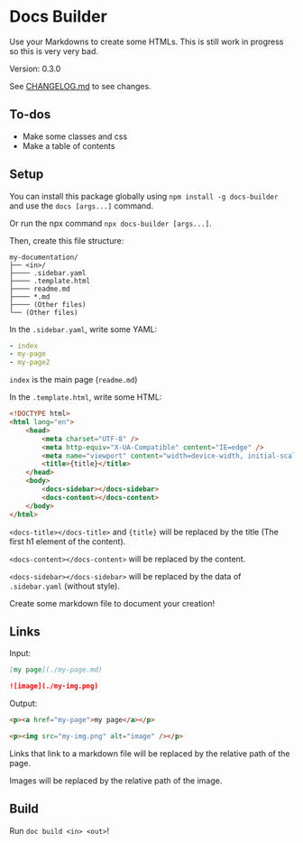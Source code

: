 # Docs Builder

Use your Markdowns to create some HTMLs. This is still work in progress so this is very very bad.

Version: 0.3.0

See [CHANGELOG.md](./CHANGELOG.md) to see changes.

## To-dos

-   Make some classes and css
-   Make a table of contents

## Setup

You can install this package globally using `npm install -g docs-builder` and use the `docs [args...]` command.

Or run the npx command `npx docs-builder [args...]`.

Then, create this file structure:

```
my-documentation/
├── <in>/
├──── .sidebar.yaml
├──── .template.html
├──── readme.md
├──── *.md
├──── (Other files)
└── (Other files)
```

In the `.sidebar.yaml`, write some YAML:

```yaml
- index
- my-page
- my-page2
```

`index` is the main page (`readme.md`)

In the `.template.html`, write some HTML:

```html
<!DOCTYPE html>
<html lang="en">
    <head>
        <meta charset="UTF-8" />
        <meta http-equiv="X-UA-Compatible" content="IE=edge" />
        <meta name="viewport" content="width=device-width, initial-scale=1.0" />
        <title>{title}</title>
    </head>
    <body>
        <docs-sidebar></docs-sidebar>
        <docs-content></docs-content>
    </body>
</html>
```

`<docs-title></docs-title>` and `{title}` will be replaced by the title (The first h1 element of the content).

`<docs-content></docs-content>` will be replaced by the content.

`<docs-sidebar></docs-sidebar>` will be replaced by the data of `.sidebar.yaml` (without style).

Create some markdown file to document your creation!

## Links

Input:

```md
[my page](./my-page.md)

![image](./my-img.png)
```

Output:

```html
<p><a href="my-page">my page</a></p>

<p><img src="my-img.png" alt="image" /></p>
```

Links that link to a markdown file will be replaced by the relative path of the page.

Images will be replaced by the relative path of the image.

## Build

Run `doc build <in> <out>`!
